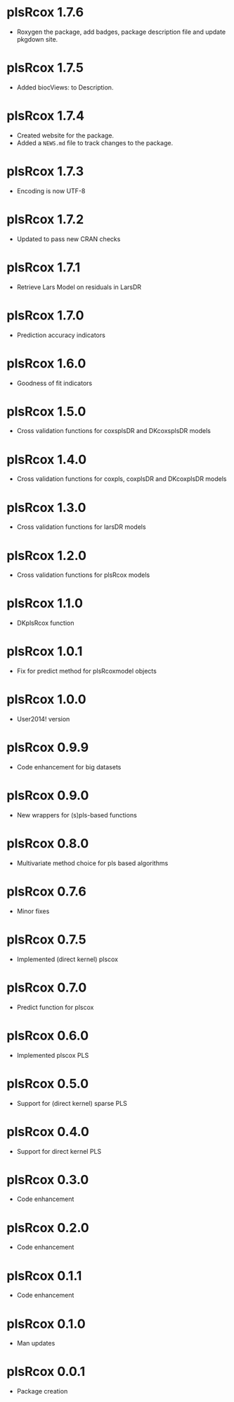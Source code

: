 # plsRcox 1.7.6

* Roxygen the package, add badges, package description file and update pkgdown site.

# plsRcox 1.7.5

* Added biocViews: to Description.

# plsRcox 1.7.4

* Created website for the package.
* Added a `NEWS.md` file to track changes to the package.

# plsRcox 1.7.3

* Encoding is now UTF-8

# plsRcox 1.7.2 

* Updated to pass new CRAN checks

# plsRcox 1.7.1 

* Retrieve Lars Model on residuals in LarsDR

# plsRcox 1.7.0 

* Prediction accuracy indicators

# plsRcox 1.6.0 

* Goodness of fit indicators

# plsRcox 1.5.0 

* Cross validation functions for coxsplsDR and DKcoxsplsDR models

# plsRcox 1.4.0 

* Cross validation functions for coxpls, coxplsDR and DKcoxplsDR models

# plsRcox 1.3.0 

* Cross validation functions for larsDR models

# plsRcox 1.2.0 

* Cross validation functions for plsRcox models

# plsRcox 1.1.0 

* DKplsRcox function

# plsRcox 1.0.1 

* Fix for predict method for plsRcoxmodel objects

# plsRcox 1.0.0 

* User2014! version

# plsRcox 0.9.9 

* Code enhancement for big datasets

# plsRcox 0.9.0 

* New wrappers for (s)pls-based functions

# plsRcox 0.8.0 

* Multivariate method choice for pls based algorithms

# plsRcox 0.7.6 

* Minor fixes

# plsRcox 0.7.5 

* Implemented (direct kernel) plscox

# plsRcox 0.7.0 

* Predict function for plscox

# plsRcox 0.6.0 

* Implemented plscox PLS

# plsRcox 0.5.0 

* Support for (direct kernel) sparse PLS

# plsRcox 0.4.0 

* Support for direct kernel PLS

# plsRcox 0.3.0 

* Code enhancement

# plsRcox 0.2.0 

* Code enhancement

# plsRcox 0.1.1 

* Code enhancement

# plsRcox 0.1.0 

* Man updates

# plsRcox 0.0.1 

* Package creation

